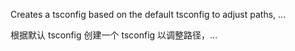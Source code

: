 Creates a tsconfig based on the default tsconfig
to adjust paths, ...

根据默认 tsconfig 创建一个 tsconfig 以调整路径，...